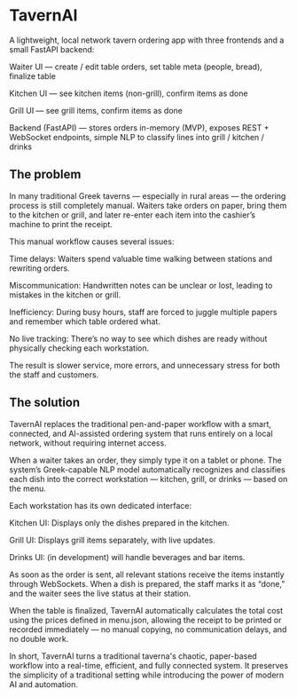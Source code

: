 # TavernAI
A lightweight, local network tavern ordering app with three frontends and a small FastAPI backend:

Waiter UI — create / edit table orders, set table meta (people, bread), finalize table

Kitchen UI — see kitchen items (non-grill), confirm items as done

Grill UI — see grill items, confirm items as done

Backend (FastAPI) — stores orders in-memory (MVP), exposes REST + WebSocket endpoints, simple NLP to classify lines into grill / kitchen / drinks

## The problem

In many traditional Greek taverns — especially in rural areas — the ordering process is still completely manual. Waiters take orders on paper, bring them to the kitchen or grill, and later re-enter each item into the cashier’s machine to print the receipt.

This manual workflow causes several issues:

Time delays: Waiters spend valuable time walking between stations and rewriting orders.

Miscommunication: Handwritten notes can be unclear or lost, leading to mistakes in the kitchen or grill.

Inefficiency: During busy hours, staff are forced to juggle multiple papers and remember which table ordered what.

No live tracking: There’s no way to see which dishes are ready without physically checking each workstation.

The result is slower service, more errors, and unnecessary stress for both the staff and customers.

## The solution

TavernAI replaces the traditional pen-and-paper workflow with a smart, connected, and AI-assisted ordering system that runs entirely on a local network, without requiring internet access.

When a waiter takes an order, they simply type it on a tablet or phone. The system’s Greek-capable NLP model automatically recognizes and classifies each dish into the correct workstation — kitchen, grill, or drinks — based on the menu.

Each workstation has its own dedicated interface:

Kitchen UI: Displays only the dishes prepared in the kitchen.

Grill UI: Displays grill items separately, with live updates.

Drinks UI: (in development) will handle beverages and bar items.

As soon as the order is sent, all relevant stations receive the items instantly through WebSockets. When a dish is prepared, the staff marks it as “done,” and the waiter sees the live status at their station.

When the table is finalized, TavernAI automatically calculates the total cost using the prices defined in menu.json, allowing the receipt to be printed or recorded immediately — no manual copying, no communication delays, and no double work.

In short, TavernAI turns a traditional taverna's chaotic, paper-based workflow into a real-time, efficient, and fully connected system. It preserves the simplicity of a traditional setting while introducing the power of modern AI and automation.
